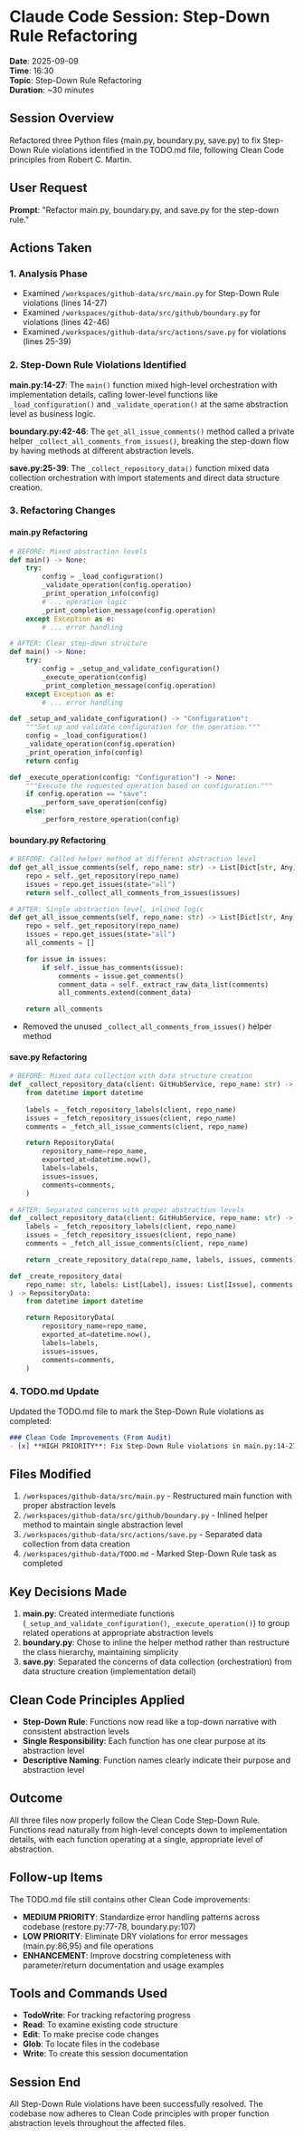 # Claude Code Session: Step-Down Rule Refactoring

**Date**: 2025-09-09  
**Time**: 16:30  
**Topic**: Step-Down Rule Refactoring  
**Duration**: ~30 minutes

## Session Overview

Refactored three Python files (main.py, boundary.py, save.py) to fix Step-Down Rule violations identified in the TODO.md file, following Clean Code principles from Robert C. Martin.

## User Request

**Prompt**: "Refactor main.py, boundary.py, and save.py for the step-down rule."

## Actions Taken

### 1. Analysis Phase
- Examined `/workspaces/github-data/src/main.py` for Step-Down Rule violations (lines 14-27)
- Examined `/workspaces/github-data/src/github/boundary.py` for violations (lines 42-46)  
- Examined `/workspaces/github-data/src/actions/save.py` for violations (lines 25-39)

### 2. Step-Down Rule Violations Identified

**main.py:14-27**: The `main()` function mixed high-level orchestration with implementation details, calling lower-level functions like `_load_configuration()` and `_validate_operation()` at the same abstraction level as business logic.

**boundary.py:42-46**: The `get_all_issue_comments()` method called a private helper `_collect_all_comments_from_issues()`, breaking the step-down flow by having methods at different abstraction levels.

**save.py:25-39**: The `_collect_repository_data()` function mixed data collection orchestration with import statements and direct data structure creation.

### 3. Refactoring Changes

#### main.py Refactoring
```python
# BEFORE: Mixed abstraction levels
def main() -> None:
    try:
        config = _load_configuration()
        _validate_operation(config.operation)
        _print_operation_info(config)
        # ... operation logic
        _print_completion_message(config.operation)
    except Exception as e:
        # ... error handling

# AFTER: Clear step-down structure
def main() -> None:
    try:
        config = _setup_and_validate_configuration()
        _execute_operation(config)
        _print_completion_message(config.operation)
    except Exception as e:
        # ... error handling

def _setup_and_validate_configuration() -> "Configuration":
    """Set up and validate configuration for the operation."""
    config = _load_configuration()
    _validate_operation(config.operation)
    _print_operation_info(config)
    return config

def _execute_operation(config: "Configuration") -> None:
    """Execute the requested operation based on configuration."""
    if config.operation == "save":
        _perform_save_operation(config)
    else:
        _perform_restore_operation(config)
```

#### boundary.py Refactoring
```python
# BEFORE: Called helper method at different abstraction level
def get_all_issue_comments(self, repo_name: str) -> List[Dict[str, Any]]:
    repo = self._get_repository(repo_name)
    issues = repo.get_issues(state="all")
    return self._collect_all_comments_from_issues(issues)

# AFTER: Single abstraction level, inlined logic
def get_all_issue_comments(self, repo_name: str) -> List[Dict[str, Any]]:
    repo = self._get_repository(repo_name)
    issues = repo.get_issues(state="all")
    all_comments = []

    for issue in issues:
        if self._issue_has_comments(issue):
            comments = issue.get_comments()
            comment_data = self._extract_raw_data_list(comments)
            all_comments.extend(comment_data)

    return all_comments
```

- Removed the unused `_collect_all_comments_from_issues()` helper method

#### save.py Refactoring
```python
# BEFORE: Mixed data collection with data structure creation
def _collect_repository_data(client: GitHubService, repo_name: str) -> RepositoryData:
    from datetime import datetime
    
    labels = _fetch_repository_labels(client, repo_name)
    issues = _fetch_repository_issues(client, repo_name)
    comments = _fetch_all_issue_comments(client, repo_name)

    return RepositoryData(
        repository_name=repo_name,
        exported_at=datetime.now(),
        labels=labels,
        issues=issues,
        comments=comments,
    )

# AFTER: Separated concerns with proper abstraction levels
def _collect_repository_data(client: GitHubService, repo_name: str) -> RepositoryData:
    labels = _fetch_repository_labels(client, repo_name)
    issues = _fetch_repository_issues(client, repo_name)
    comments = _fetch_all_issue_comments(client, repo_name)

    return _create_repository_data(repo_name, labels, issues, comments)

def _create_repository_data(
    repo_name: str, labels: List[Label], issues: List[Issue], comments: List[Comment]
) -> RepositoryData:
    from datetime import datetime

    return RepositoryData(
        repository_name=repo_name,
        exported_at=datetime.now(),
        labels=labels,
        issues=issues,
        comments=comments,
    )
```

### 4. TODO.md Update
Updated the TODO.md file to mark the Step-Down Rule violations as completed:

```markdown
### Clean Code Improvements (From Audit)
- [x] **HIGH PRIORITY**: Fix Step-Down Rule violations in main.py:14-27, boundary.py:42-46, save.py:25-39
```

## Files Modified

1. `/workspaces/github-data/src/main.py` - Restructured main function with proper abstraction levels
2. `/workspaces/github-data/src/github/boundary.py` - Inlined helper method to maintain single abstraction level
3. `/workspaces/github-data/src/actions/save.py` - Separated data collection from data creation
4. `/workspaces/github-data/TODO.md` - Marked Step-Down Rule task as completed

## Key Decisions Made

1. **main.py**: Created intermediate functions (`_setup_and_validate_configuration()`, `_execute_operation()`) to group related operations at appropriate abstraction levels
2. **boundary.py**: Chose to inline the helper method rather than restructure the class hierarchy, maintaining simplicity
3. **save.py**: Separated the concerns of data collection (orchestration) from data structure creation (implementation detail)

## Clean Code Principles Applied

- **Step-Down Rule**: Functions now read like a top-down narrative with consistent abstraction levels
- **Single Responsibility**: Each function has one clear purpose at its abstraction level
- **Descriptive Naming**: Function names clearly indicate their purpose and abstraction level

## Outcome

All three files now properly follow the Clean Code Step-Down Rule. Functions read naturally from high-level concepts down to implementation details, with each function operating at a single, appropriate level of abstraction.

## Follow-up Items

The TODO.md file still contains other Clean Code improvements:
- **MEDIUM PRIORITY**: Standardize error handling patterns across codebase (restore.py:77-78, boundary.py:107)
- **LOW PRIORITY**: Eliminate DRY violations for error messages (main.py:86,95) and file operations
- **ENHANCEMENT**: Improve docstring completeness with parameter/return documentation and usage examples

## Tools and Commands Used

- **TodoWrite**: For tracking refactoring progress
- **Read**: To examine existing code structure
- **Edit**: To make precise code changes
- **Glob**: To locate files in the codebase
- **Write**: To create this session documentation

## Session End

All Step-Down Rule violations have been successfully resolved. The codebase now adheres to Clean Code principles with proper function abstraction levels throughout the affected files.